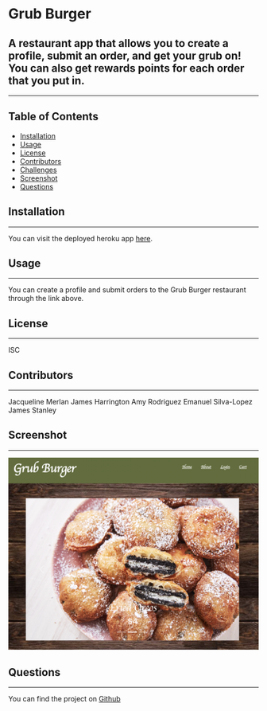 # Grub Burger

  
## A restaurant app that allows you to create a profile, submit an order, and get your grub on! You can also get rewards points for each order that you put in.
-----
## Table of Contents
- [Installation](#installation)
- [Usage](#usage)
- [License](#license)
- [Contributors](#contributors)
- [Challenges]()
- [Screenshot](#screenshot)
- [Questions](#questions)

## Installation
-----
You can visit the deployed heroku app [here](https://).

## Usage
------
You can create a profile and submit orders to the Grub Burger restaurant through the link above.

## License
-------

ISC


## Contributors
------
Jacqueline Merlan
James Harrington
Amy Rodriguez
Emanuel Silva-Lopez
James Stanley

## Screenshot
-----
![Grub-Burger-Website](./client/src/assets/images/grub-burger-SC.png)

## Questions
-----
You can find the project on [Github](https://github.com/eucalyptus1/grub-burger)

